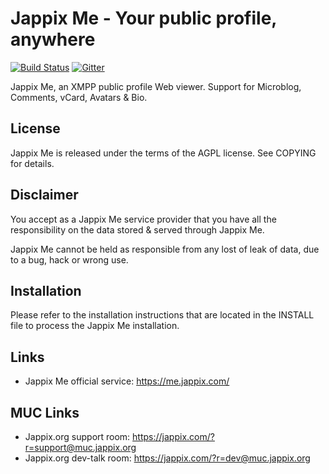 Jappix Me - Your public profile, anywhere
=========================================

[![Build Status](https://travis-ci.org/jappix/jappix-me.svg?branch=master)](https://travis-ci.org/jappix/jappix-me) [![Gitter](https://badges.gitter.im/Join%20Chat.svg)](https://gitter.im/jappix/jappix-me?utm_source=badge&utm_medium=badge&utm_campaign=pr-badge&utm_content=badge)

Jappix Me, an XMPP public profile Web viewer. Support for Microblog, Comments, vCard, Avatars & Bio.


License
-------

Jappix Me is released under the terms of the AGPL license. See COPYING for details.


Disclaimer
----------

You accept as a Jappix Me service provider that you have all the responsibility on the data stored & served through Jappix Me.

Jappix Me cannot be held as responsible from any lost of leak of data, due to a bug, hack or wrong use.


Installation
------------

Please refer to the installation instructions that are located in the INSTALL file to process the Jappix Me installation.


Links
-----

* Jappix Me official service: https://me.jappix.com/


MUC Links
---------

* Jappix.org support room: https://jappix.com/?r=support@muc.jappix.org
* Jappix.org dev-talk room: https://jappix.com/?r=dev@muc.jappix.org
